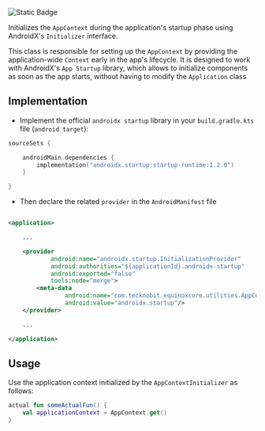![Static Badge](https://img.shields.io/badge/android-4280511051)

Initializes the `AppContext` during the application's startup phase using AndroidX's `Initializer` interface.

This class is responsible for setting up the `AppContext` by providing the application-wide `Context` early
in the app's lifecycle. It is designed to work with AndroidX's `App Startup` library, which allows to
initialize components as soon as the app starts, without having to modify the `Application` class

## Implementation

- Implement the official `androidx startup` library in your `build.gradle.kts` file (`android target`):

```kotlin
sourceSets {

    androidMain.dependencies {
        implementation("androidx.startup:startup-runtime:1.2.0")
    }

}
```

- Then declare the related `provider` in the `AndroidManifest` file

```xml

<application>

    ...

    <provider
            android:name="androidx.startup.InitializationProvider"
            android:authorities="${applicationId}.androidx-startup"
            android:exported="false"
            tools:node="merge">
        <meta-data
                android:name="com.tecknobit.equinoxcore.utilities.AppContextInitializer"
                android:value="androidx.startup"/>
    </provider>

    ...

</application>
```

## Usage

Use the application context initialized by the `AppContextInitializer` as follows:

```kotlin
actual fun someActualFun() {
    val applicationContext = AppContext.get()
}
```
